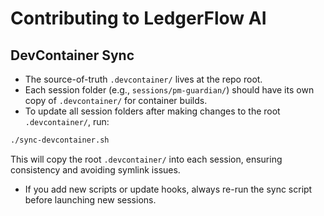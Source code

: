 # Contributing to LedgerFlow AI

## DevContainer Sync

- The source-of-truth `.devcontainer/` lives at the repo root.
- Each session folder (e.g., `sessions/pm-guardian/`) should have its own copy of `.devcontainer/` for container builds.
- To update all session folders after making changes to the root `.devcontainer/`, run:

```bash
./sync-devcontainer.sh
```

This will copy the root `.devcontainer/` into each session, ensuring consistency and avoiding symlink issues.

- If you add new scripts or update hooks, always re-run the sync script before launching new sessions. 